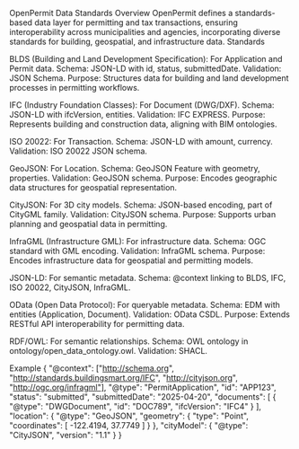 OpenPermit Data Standards
Overview
OpenPermit defines a standards-based data layer for permitting and tax transactions, ensuring interoperability across municipalities and agencies, incorporating diverse standards for building, geospatial, and infrastructure data.
Standards

BLDS (Building and Land Development Specification): For Application and Permit data.
Schema: JSON-LD with id, status, submittedDate.
Validation: JSON Schema.
Purpose: Structures data for building and land development processes in permitting workflows.


IFC (Industry Foundation Classes): For Document (DWG/DXF).
Schema: JSON-LD with ifcVersion, entities.
Validation: IFC EXPRESS.
Purpose: Represents building and construction data, aligning with BIM ontologies.


ISO 20022: For Transaction.
Schema: JSON-LD with amount, currency.
Validation: ISO 20022 JSON schema.


GeoJSON: For Location.
Schema: GeoJSON Feature with geometry, properties.
Validation: GeoJSON schema.
Purpose: Encodes geographic data structures for geospatial representation.


CityJSON: For 3D city models.
Schema: JSON-based encoding, part of CityGML family.
Validation: CityJSON schema.
Purpose: Supports urban planning and geospatial data in permitting.


InfraGML (Infrastructure GML): For infrastructure data.
Schema: OGC standard with GML encoding.
Validation: InfraGML schema.
Purpose: Encodes infrastructure data for geospatial and permitting models.


JSON-LD: For semantic metadata.
Schema: @context linking to BLDS, IFC, ISO 20022, CityJSON, InfraGML.


OData (Open Data Protocol): For queryable metadata.
Schema: EDM with entities (Application, Document).
Validation: OData CSDL.
Purpose: Extends RESTful API interoperability for permitting data.


RDF/OWL: For semantic relationships.
Schema: OWL ontology in ontology/open_data_ontology.owl.
Validation: SHACL.



Example
{
  "@context": ["http://schema.org", "http://standards.buildingsmart.org/IFC", "http://cityjson.org", "http://ogc.org/infragml"],
  "@type": "PermitApplication",
  "id": "APP123",
  "status": "submitted",
  "submittedDate": "2025-04-20",
  "documents": [
    {
      "@type": "DWGDocument",
      "id": "DOC789",
      "ifcVersion": "IFC4"
    }
  ],
  "location": {
    "@type": "GeoJSON",
    "geometry": {
      "type": "Point",
      "coordinates": [ -122.4194, 37.7749 ]
    }
  },
  "cityModel": {
    "@type": "CityJSON",
    "version": "1.1"
  }
}

